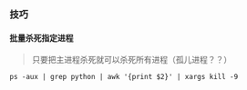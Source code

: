 ### 技巧

#### 批量杀死指定进程

> 只要把主进程杀死就可以杀死所有进程（孤儿进程？？）

```
ps -aux | grep python | awk '{print $2}' | xargs kill -9
```
